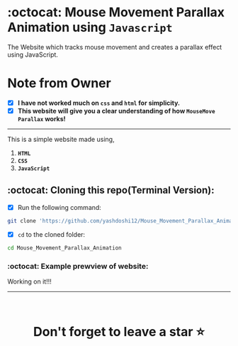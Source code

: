 # :octocat: Mouse Movement Parallax Animation using `Javascript`

The Website which tracks mouse movement and creates a parallax effect using JavaScript.

# Note from Owner
- [x] <b>I have not worked much on `css` and `html` for simplicity.</b>
- [x] <b>This website will give you a clear understanding of how `MouseMove Parallax` works!</b>

<hr />

This is a simple website made using,

1. <b>`HTML`</b> 
2. <b>`CSS`</b>
3. <b>`JavaScript`</b>


## :octocat: Cloning this repo(Terminal Version):
- [x] Run the following command:
```bash 
git clone 'https://github.com/yashdoshi12/Mouse_Movement_Parallax_Animation.git' 
```
- [x] `cd` to the cloned folder:
```bash 
cd Mouse_Movement_Parallax_Animation
```

### :octocat: Example prewview of website:

Working on it!!!

<hr />
<br />

# <div align="center">Don't forget to leave a star ⭐️</div>

